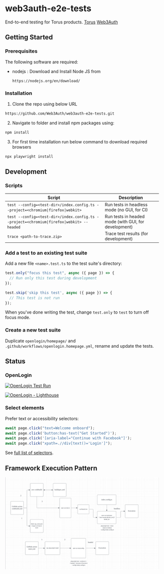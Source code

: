 # web3auth-e2e-tests

End-to-end testing for Torus products.
[Torus]
[Web3Auth]

## Getting Started

### Prerequisites

The following software are required:

- nodejs : Download and Install Node JS from
  ```sh
  https://nodejs.org/en/download/
  ```

### Installation

1. Clone the repo using below URL

```sh
https://github.com/Web3Auth/web3auth-e2e-tests.git
```

2. Navigate to folder and install npm packages using:

```sh
npm install
```
3. For first time installation run below command to download required browsers

```sh
npx playwright install
```

## Development

### Scripts

| Script                                                                                    | Description                                          |
| ----------------------------------------------------------------------------------------- | ---------------------------------------------------- |
| `test --config=<test-dir>/index.config.ts --project=<chromium\|firefox\|webkit>`          | Run tests in headless mode (no GUI, for CI)          |
| `test --config=<test-dir>/index.config.ts --project=<chromium\|firefox\|webkit> --headed` | Run tests in headed mode (with GUI, for development) |
| `trace <path-to-trace.zip>`                                                               | Trace test results (for development)                 |

### Add a test to an existing test suite

Add a new file `<name>.test.ts` to the test suite's directory:

```ts
test.only("focus this test", async ({ page }) => {
  // Run only this test during development
});
```
```ts
test.skip('skip this test', async ({ page }) => {
  // This test is not run
});
```
When you've done writing the test, change `test.only` to `test` to turn off focus mode.

### Create a new test suite

Duplicate `openlogin/homepage/` and `.github/workflows/openlogin.homepage.yml`, rename and update the tests.

## Status

### OpenLogin

[![OpenLogin Test Run](https://github.com/Web3Auth/web3auth-e2e-tests/actions/workflows/main.yml/badge.svg)](https://github.com/Web3Auth/web3auth-e2e-tests/actions/workflows/main.yml)

[![OpenLogin - Lighthouse](https://github.com/torusresearch/torus-e2e-tests/actions/workflows/lighthouse.yml/badge.svg)](https://github.com/torusresearch/torus-e2e-tests/actions/workflows/lighthouse.yml)

### Select elements

Prefer text or accessibility selectors:

```ts
await page.click("text=Welcome onboard");
await page.click('button:has-text("Get Started")');
await page.click('[aria-label="Continue with Facebook"]');
await page.click("xpath=.//div[text()='Login']");
```

See [full list of selectors](https://playwright.dev/docs/selectors/#quick-guide).

## Framework Execution Pattern

![alt text](https://github.com/Web3Auth/web3auth-e2e-tests/blob/new_ui_openlogin/FW.png)

<!-- Links -->

[torus]: https://tor.us
[Web3Auth]: https://app.openlogin.com/
[Framework Design]: https://lucid.app/lucidchart/0a243786-3d3c-4dcb-b31d-f5c2a224ea42/edit?viewport_loc=-291%2C-13%2C2266%2C1146%2C0_0&invitationId=inv_8cb3a0f7-3930-427f-b82e-259d5b27fa99
